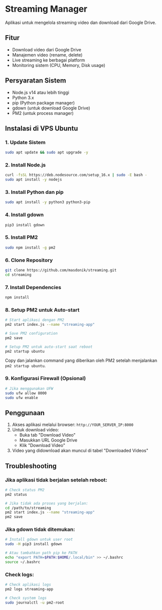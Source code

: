# Streaming Manager

Aplikasi untuk mengelola streaming video dan download dari Google Drive.

## Fitur
- Download video dari Google Drive
- Manajemen video (rename, delete)
- Live streaming ke berbagai platform
- Monitoring sistem (CPU, Memory, Disk usage)

## Persyaratan Sistem
- Node.js v14 atau lebih tinggi
- Python 3.x
- pip (Python package manager)
- gdown (untuk download Google Drive)
- PM2 (untuk process manager)

## Instalasi di VPS Ubuntu

### 1. Update Sistem
```bash
sudo apt update && sudo apt upgrade -y
```

### 2. Install Node.js
```bash
curl -fsSL https://deb.nodesource.com/setup_16.x | sudo -E bash -
sudo apt install -y nodejs
```

### 3. Install Python dan pip
```bash
sudo apt install -y python3 python3-pip
```

### 4. Install gdown
```bash
pip3 install gdown
```

### 5. Install PM2
```bash
sudo npm install -g pm2
```

### 6. Clone Repository
```bash
git clone https://github.com/masdonik/streaming.git
cd streaming
```

### 7. Install Dependencies
```bash
npm install
```

### 8. Setup PM2 untuk Auto-start
```bash
# Start aplikasi dengan PM2
pm2 start index.js --name "streaming-app"

# Save PM2 configuration
pm2 save

# Setup PM2 untuk auto-start saat reboot
pm2 startup ubuntu
```

Copy dan jalankan command yang diberikan oleh PM2 setelah menjalankan `pm2 startup ubuntu`.

### 9. Konfigurasi Firewall (Opsional)
```bash
# Jika menggunakan UFW
sudo ufw allow 8000
sudo ufw enable
```

## Penggunaan
1. Akses aplikasi melalui browser: `http://YOUR_SERVER_IP:8000`
2. Untuk download video:
   - Buka tab "Download Video"
   - Masukkan URL Google Drive
   - Klik "Download Video"
3. Video yang didownload akan muncul di tabel "Downloaded Videos"

## Troubleshooting

### Jika aplikasi tidak berjalan setelah reboot:
```bash
# Check status PM2
pm2 status

# Jika tidak ada proses yang berjalan:
cd /path/to/streaming
pm2 start index.js --name "streaming-app"
pm2 save
```

### Jika gdown tidak ditemukan:
```bash
# Install gdown untuk user root
sudo -H pip3 install gdown

# Atau tambahkan path pip ke PATH
echo "export PATH=$PATH:$HOME/.local/bin" >> ~/.bashrc
source ~/.bashrc
```

### Check logs:
```bash
# Check aplikasi logs
pm2 logs streaming-app

# Check system logs
sudo journalctl -u pm2-root